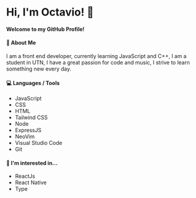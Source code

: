 # Hi, I'm Octavio! 👋

#### Welcome to my GitHub Profile!

#### 💬 About Me

I am a front end developer, currently learning JavaScript and C++, I am a student in UTN, I have a great passion for code and music, I strive to learn something new every day.

#### 💻 Languages / Tools

- JavaScript
- CSS
- HTML
- Tailwind CSS
- Node
- ExpressJS 
- NeoVim
- Visual Studio Code
- Git

#### 📖 I'm interested in...
- ReactJs
- React Native
- Type
